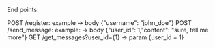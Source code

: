 End points: 

POST /register: example -> body {"username": "john_doe"}
POST /send_message: example:  -> body {"user_id": 1,"content": "sure, tell me more"}
GET /get_messages?user_id={1} -> param {user_id = 1} 

